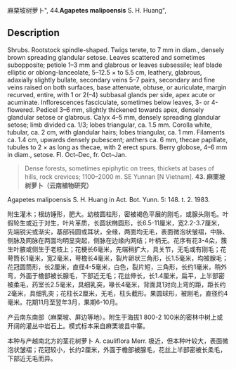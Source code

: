 麻栗坡树萝卜",
44.**Agapetes malipoensis** S. H. Huang",

## Description
Shrubs. Rootstock spindle-shaped. Twigs terete, to 7 mm in diam., densely brown spreading glandular setose. Leaves scattered and sometimes subopposite; petiole 1–3 mm and glabrous or leaves subsessile; leaf blade elliptic or oblong-lanceolate, 5–12.5 × to 5.5 cm, leathery, glabrous, adaxially slightly bullate, secondary veins 5–7 pairs, secondary and fine veins raised on both surfaces, base attenuate, obtuse, or auriculate, margin recurved, entire, with 1 or 2(–4) subbasal glands per side, apex acute or acuminate. Inflorescences fasciculate, sometimes below leaves, 3- or 4-flowered. Pedicel 3–6 mm, slightly thickened towards apex, densely glandular setose or glabrous. Calyx 4–5 mm, densely spreading glandular setose; limb divided ca. 1/3; lobes triangular, ca. 1.5 mm. Corolla white, tubular, ca. 2 cm, with glandular hairs; lobes triangular, ca. 1 mm. Filaments ca. 1.4 cm, upwards densely pubescent; anthers ca. 6 mm, thecae papillate, tubules to 2 × as long as thecae, with 2 erect spurs. Berry globose, 4–6 mm in diam., setose. Fl. Oct–Dec, fr. Oct–Jan.

> Dense forests, sometimes epiphytic on trees, thickets at bases of hills, rock crevices; 1100–2000 m. SE Yunnan [N Vietnam].
**43. 麻栗坡树萝卜（云南植物研究）**

Agapetes malipoensis S. H. Huang in Act. Bot. Yunn. 5: 148. t. 2. 1983.

附生灌木；根纺锤形，肥大。幼枝圆柱形，密被褐色平展的刚毛，或腺头刚毛。叶假轮生或近于对生，叶片革质，长圆状椭圆形，长6.5-11厘米，宽2.2-3.7厘米，先端锐尖或渐尖，基部钝圆或耳状，全缘，两面均无毛，表面微泡状皱褶，中脉、侧脉及网脉在两面均明显突起，侧脉在边缘内网结；叶柄无。花序有花3-4朵，簇生叶腋或侧生于老枝上；花梗长6毫米，先端稍扩大，具关节，无毛或有刚毛；花萼筒长1毫米，宽2毫米，萼檐长4毫米，裂片卵状三角形，长1.5毫米，均被腺毛；花冠圆筒形，长2厘米，直径4-5毫米，白色，裂片短，三角形，长约1毫米，稍外弯，外面于檐部被长腺毛，下部近无毛；花丝伸长，长1.4厘米，扁平，上半部密被柔毛，药室长2.5毫米，具细乳突，喙长4毫米，背面具1对向上弯的距，距长约2毫米，具细乳突；花柱长2厘米，无毛，柱头截形。果圆球形，被刚毛，直径约4毫米。花期11月至翌年3月，果期6-10月。

产云南东南部（麻栗坡、屏边等地）。附生于海拔1 800-2 100米的密林中树上或开阔的灌丛中岩石上。模式标本采自麻栗坡县中寨。

本种与产越南北方的茎花树萝卜 A. cauliflora Merr. 极近，但本种叶较大，表面微泡状皱褶；花冠较小，长约2厘米，外面于檐部被腺毛，花丝上半部密被长柔毛，下部近无毛而异。
